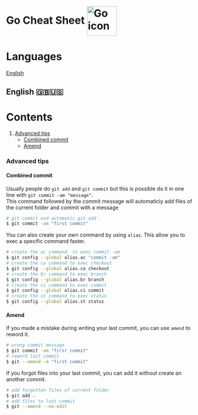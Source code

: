 # Go Cheat Sheet <img align="center" width="80" height="80" src="https://go.dev/blog/go-brand/Go-Logo/SVG/Go-Logo_Aqua.svg" alt="Go icon">

# Languages
[English](#english-)

## English 🇬🇧🇺🇸

# Contents
1. [Advanced tips](#advanced-tips)
    * [Combined commit](#combined-commit)
    * [Amend](#amend)

### Advanced tips

#### Combined commit

Usually people do `git add` and `git commit` but this is possible do it in one line with `git commit -am "message"`. <br>
This command followed by the commit message will automaticly add files of the current folder and commit with a message
```bash
# git commit and automatic git add .
$ git commit -am "first commit"
```

You can also create your own command by using `alias`.
This allow you to exec a specific command faster. 
```zsh
# create the ac command  to exec commit -am 
$ git config --global alias.ac "commit -am"
# create the co command to exec checkout
$ git config --global alias.co checkout
# create the br command to exec branch
$ git config --global alias.br branch
# create the ci command to exec commit
$ git config --global alias.ci commit
# create the st command to exec status
$ git config --global alias.st status
```

#### Amend
If you made a mistake during writing your last commit, you can use `amend` to reword it.
```bash
# wrong commit message
$ git commit -am "firsr commit"
# reword last commit
$ git --amend -m "first commit"
```

If you forgot files into your last commit, you can add it without create an another commit.
```bash
# add forgotten files of current folder
$ git add .
# add files to last commit
$ git --amend --no-edit
```
